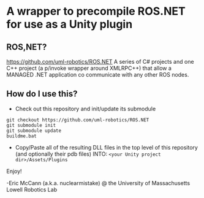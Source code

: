 # A wrapper to precompile ROS.NET for use as a Unity plugin

## ROS,NET?
https://github.com/uml-robotics/ROS.NET
A series of C# projects and one C++ project (a p/invoke wrapper around XMLRPC++) that allow a MANAGED .NET application co communicate with any other ROS nodes.

## How do I use this?
- Check out this repository and init/update its submodule
```
git checkout https://github.com/uml-robotics/ROS.NET
git submodule init
git submodule update
buildme.bat
```
- Copy/Paste all of the resulting DLL files in the top level of this repository (and optionally their pdb files)
INTO: ```<your Unity project dir>/Assets/Plugins```

Enjoy!

-Eric McCann (a.k.a. nuclearmistake) @ the University of Massachusetts Lowell Robotics Lab

